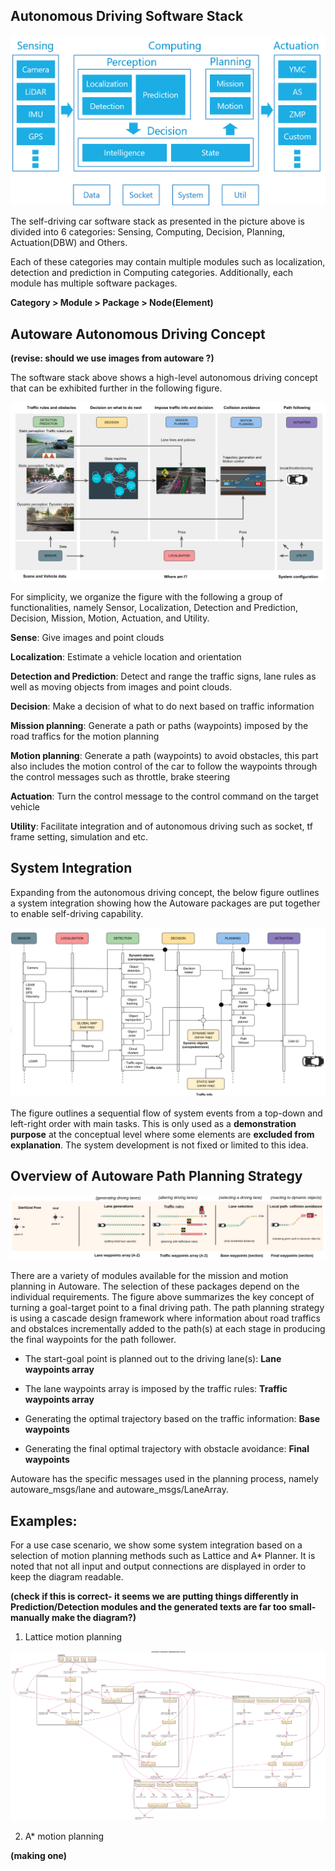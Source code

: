 ## Autonomous Driving Software Stack

![autoware overview](./images/autoware_overview.png)



The self-driving car software stack as presented in the picture above is divided into 6 categories: 
Sensing, Computing, Decision, Planning, Actuation(DBW) and Others. 

Each of these categories may contain multiple modules such as localization, detection and prediction in Computing categories. Additionally, each module has multiple software packages.

**Category > Module  > Package > Node(Element)**




## Autoware Autonomous Driving Concept
**(revise: should we use images from autoware ?)**

The software stack above shows a high-level autonomous driving concept that can be exhibited further in the following figure.

![DrivingConcept](./architecture/DrivingConcept.png)


For simplicity, we organize the figure with the following a group of functionalities, namely Sensor, Localization, Detection and Prediction, Decision, Mission, Motion, Actuation, and Utility. 

**Sense**: Give images and point clouds 

**Localization**: Estimate a vehicle location and orientation

**Detection and Prediction**:  Detect and range the traffic signs, lane rules as well as moving objects from images and point clouds.

**Decision**: Make a decision of what to do next based on traffic information

**Mission planning**: Generate a path or paths (waypoints) imposed by the road traffics for the motion planning

**Motion planning**: Generate a path (waypoints) to avoid obstacles, this part also includes the motion control of the car to follow the waypoints through the control messages such as throttle, brake steering

**Actuation**: Turn the control message to the control command on the target vehicle

**Utility**: Facilitate integration and of autonomous driving such as socket, tf frame setting, simulation and etc.  



## System Integration
Expanding from the autonomous driving concept, the below figure outlines a system integration showing how the Autoware packages are put together to enable self-driving capability.



![SystemIntegration](./architecture/Integration.png)

The figure outlines a sequential flow of system events from a top-down and left-right order with main tasks. This is only used as a **demonstration purpose** at the conceptual level where some elements are **excluded from explanation**. The system development is not fixed or limited to this idea. 



## Overview of Autoware Path Planning Strategy



![PathPlan](./architecture/pathplan.png)



There are a variety of modules available for the mission and motion planning in Autoware. The selection of these  packages depend on the individual requirements. The figure above summarizes the key concept of turning a goal-target point to a final driving path. The path planning strategy is using a cascade design framework where information about road traffics and obstalces incrementally added to the path(s) at each stage in producing the final waypoints for the path follower. 

- The start-goal point is planned out to the driving lane(s): **Lane waypoints array** 

- The lane waypoints array is imposed by the traffic rules: **Traffic waypoints array**
- Generating the optimal trajectory based on the traffic information: **Base waypoints** 
- Generating the final optimal trajectory with obstacle avoidance: **Final waypoints**   

Autoware has the specific messages used in the planning process, namely autoware_msgs/lane and autoware_msgs/LaneArray.



## Examples: 

For a use case scenario, we show some system integration based on a selection of motion planning methods such as Lattice and A* Planner. It is noted that not all input and output connections are displayed in order to keep the diagram readable.

**(check if this is correct- it seems we are putting things differently in Prediction/Detection modules and the generated texts are far too small- manually make the diagram?)**

1. Lattice motion planning

![Lattice](./architecture/ComponentDiagram_Lattice.png)



2. A* motion planning

**(making one)**

